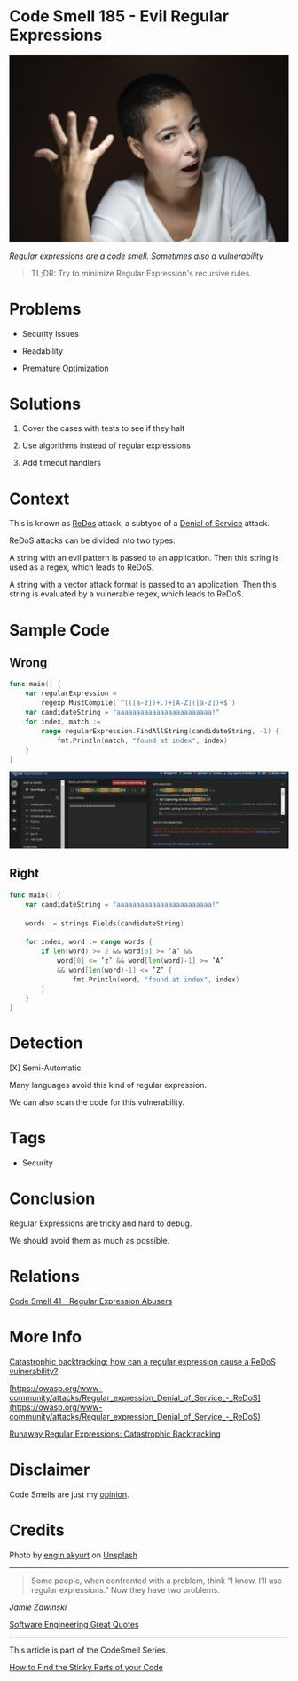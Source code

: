 # Code Smell 185 - Evil Regular Expressions
            
![Code Smell 185 - Evil Regular Expressions](Code%20Smell%20185%20-%20Evil%20Regular%20Expressions.jpg)

*Regular expressions are a code smell. Sometimes also a vulnerability*

> TL;DR: Try to minimize Regular Expression's recursive rules.

# Problems

- Security Issues

- Readability

- Premature Optimization

# Solutions

1. Cover the cases with tests to see if they halt

2. Use algorithms instead of regular expressions

3. Add timeout handlers

# Context

This is known as [ReDos](https://owasp.org/www-community/attacks/Regular_expression_Denial_of_Service_-_ReDoS) attack, a subtype of a [Denial of Service](https://en.wikipedia.org/wiki/Denial-of-service_attack) attack.

ReDoS attacks can be divided into two types:

A string with an evil pattern is passed to an application. Then this string is used as a regex, which leads to ReDoS.

A string with a vector attack format is passed to an application. Then this string is evaluated by a vulnerable regex, which leads to ReDoS.

# Sample Code

## Wrong

<!-- [Gist Url](https://gist.github.com/mcsee/a4e74fb3e18cde7ff7f15636e05ced89) -->

```go
func main() {
    var regularExpression = 
        regexp.MustCompile(`^(([a-z])+.)+[A-Z]([a-z])+$`)
    var candidateString = "aaaaaaaaaaaaaaaaaaaaaaaa!"
    for index, match := 
        range regularExpression.FindAllString(candidateString, -1) {
            fmt.Println(match, "found at index", index)
    }
}
```

![Regex 101](Regex%20101.png)

## Right

<!-- [Gist Url](https://gist.github.com/mcsee/4ba06d514fb663f0ee628139d463f8c7) -->

```go
func main() {
    var candidateString = "aaaaaaaaaaaaaaaaaaaaaaaa!"

    words := strings.Fields(candidateString)

    for index, word := range words {
        if len(word) >= 2 && word[0] >= ’a’ && 
            word[0] <= ’z’ && word[len(word)-1] >= ’A’
            && word[len(word)-1] <= ’Z’ {
                fmt.Println(word, "found at index", index)
        }
    }
}
```

# Detection

[X] Semi-Automatic 

Many languages avoid this kind of regular expression.

We can also scan the code for this vulnerability.

# Tags

- Security

# Conclusion

Regular Expressions are tricky and hard to debug. 

We should avoid them as much as possible.

# Relations

[Code Smell 41 - Regular Expression Abusers](https://github.com/mcsee/Software-Design-Articles/tree/main/Articles/Code%20Smells/Code%20Smell%2041%20-%20Regular%20Expression%20Abusers/readme.md)

# More Info

[Catastrophic backtracking: how can a regular expression cause a ReDoS vulnerability?](https://dev.to/unicorn_developer/catastrophic-backtracking-how-can-a-regular-expression-cause-a-redos-vulnerability-aia)

[https://owasp.org/www-community/attacks/Regular_expression_Denial_of_Service_-_ReDoS](https://owasp.org/www-community/attacks/Regular_expression_Denial_of_Service_-_ReDoS)

[Runaway Regular Expressions: Catastrophic Backtracking](https://www.regular-expressions.info/catastrophic.html)

# Disclaimer

Code Smells are just my [opinion](https://github.com/mcsee/Software-Design-Articles/tree/main/Articles/Blogging/I%20Wrote%20More%20than%2090%20Articles%20on%202021%20Here%20is%20What%20I%20Learned/readme.md).

# Credits

Photo by [engin akyurt](https://unsplash.com/@enginakyurt) on [Unsplash](https://unsplash.com/s/photos/regular-expression)  
  
* * *

> Some people, when confronted with a problem, think “I know, I’ll use regular expressions.” Now they have two problems.

_Jamie Zawinski_
 
[Software Engineering Great Quotes](https://github.com/mcsee/Software-Design-Articles/tree/main/Articles/Quotes/Software%20Engineering%20Great%20Quotes/readme.md)

* * *

This article is part of the CodeSmell Series.

[How to Find the Stinky Parts of your Code](https://github.com/mcsee/Software-Design-Articles/tree/main/Articles/Code%20Smells/How%20to%20Find%20the%20Stinky%20parts%20of%20your%20Code/readme.md)